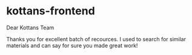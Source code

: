 # kottans-frontend

Dear Kottans Team 

Thanks you for excellent batch of recources. 
I used to search for similar materials and can say for sure you made great work!
